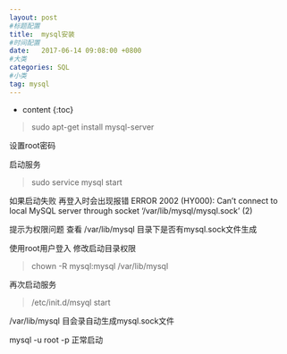 ```yaml
---
layout: post
#标题配置
title:  mysql安装
#时间配置
date:   2017-06-14 09:08:00 +0800
#大类
categories: SQL
#小类
tag: mysql
---
```


* content
{:toc}


>sudo apt-get install mysql-server 

设置root密码

启动服务
>sudo service mysql start

如果启动失败 
再登入时会出现报错 
ERROR 2002 (HY000): Can’t connect to local MySQL server through socket ‘/var/lib/mysql/mysql.sock’ (2)

提示为权限问题 
查看 /var/lib/mysql 目录下是否有mysql.sock文件生成

使用root用户登入 
修改启动目录权限
>chown -R mysql:mysql /var/lib/mysql

再次启动服务
>/etc/init.d/msyql start

/var/lib/mysql 目会录自动生成mysql.sock文件

mysql -u root -p 
正常启动 

 